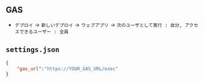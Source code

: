 ## GAS
- `デプロイ` -> `新しいデプロイ` -> `ウェブアプリ` -> `次のユーザとして実行 : 自分, アクセスできるユーザー : 全員`
## `settings.json`
~~~json
{
    "gas_url":"https://YOUR_GAS_URL/exec"
}
~~~